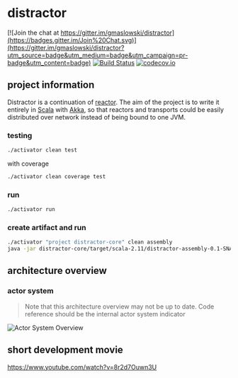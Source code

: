 distractor
==========

[![Join the chat at https://gitter.im/gmaslowski/distractor](https://badges.gitter.im/Join%20Chat.svg)](https://gitter.im/gmaslowski/distractor?utm_source=badge&utm_medium=badge&utm_campaign=pr-badge&utm_content=badge)
[![Build Status](https://travis-ci.org/gmaslowski/distractor.svg?branch=develop)](https://travis-ci.org/gmaslowski/distractor)
[![codecov.io](http://codecov.io/github/gmaslowski/distractor/coverage.svg?branch=develop)](http://codecov.io/github/gmaslowski/distractor?branch=develop)

## project information
Distractor is a continuation of [reactor](https://github.com/FutureProcessing/reactor). The aim of the project is to write
it entirely in [Scala](http://www.scala-lang.org/) with [Akka](http://akka.io/), so that reactors and transports could 
be easily distributed over network instead of being bound to one JVM.

### testing
```bash
./activator clean test
```

with coverage
```bash
./activator clean coverage test
```

### run 
```bash
./activator run
```

### create artifact and run 
```bash
./activator "project distractor-core" clean assembly
java -jar distractor-core/target/scala-2.11/distractor-assembly-0.1-SNAPSHOT.jar
```

## architecture overview
### actor system
> Note that this architecture overview may not be up to date. Code reference should be the internal actor system indicator

![Actor System Overview](https://yuml.me/diagram/scruffy/class/[note:Distractor%20ActorSystem%20%7Bbg:wheat%7D],[Distractor%20%7Bbg:lightskyblue%7D]++-1%3E[ReactorRegistry%20%7Bbg:lightskyblue%7D],[Distractor%20%7Bbg:lightskyblue%7D]++-1%3E[DistractorRequestHandler%20%7Bbg:lightskyblue%7D],[Distractor%20%7Bbg:lightskyblue%7D]++-1%3E[TransportRegistry%20%7Bbg:lightskyblue%7D],[TransportRegistry%20%7Bbg:lightskyblue%7D]%3C%3E-0..*%3E[Transport%20%7Bbg:lightsalmon%7D],[ReactorRegistry%20%7Bbg:lightskyblue%7D]%3C%3E-0..%3E[*Reactor%20%7Bbg:lightsalmon%7D])

## short development movie
https://www.youtube.com/watch?v=8r2d7Ouwn3U
